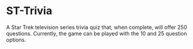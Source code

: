 # ST-Trivia
A Star Trek television series trivia quiz that, when complete, will offer 250
questions. Currently, the game can be played with the 10 and 25 question options.
